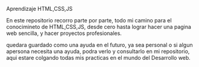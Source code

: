 Aprendizaje HTML,CSS,JS

En este repositorio recorro parte por parte, todo mi camino para el conocimineto de HTML,CSS,JS, desde cero hasta
lograr hacer una pagina web sencilla, y hacer proyectos profesionales.

quedara guardado como una ayuda en el futuro, ya sea personal o si algun apersona necesita una ayuda, podra verlo y consultarlo
en mi repositorio, aqui estare colgando todas mis practicas en el mundo del Desarrollo web.